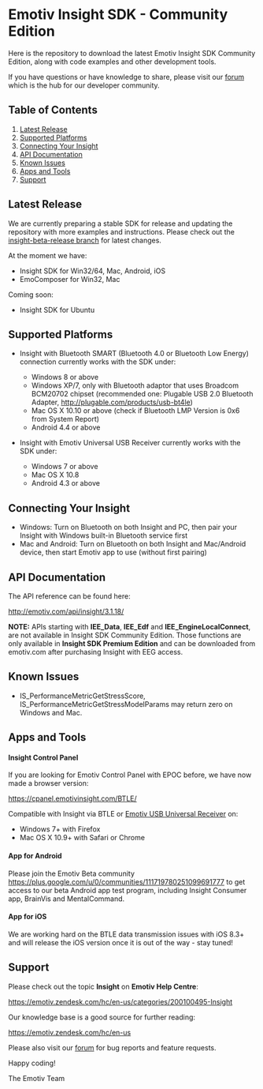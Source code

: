 # Emotiv Insight SDK - Community Edition

Here is the repository to download the latest Emotiv Insight SDK Community Edition, along with code examples and other development tools.

If you have questions or have knowledge to share, please visit our [forum](https://emotiv.com/forum/) which is the hub for our developer community.

## Table of Contents
1. [Latest Release](#latest-release)
2. [Supported Platforms](#supported-platforms)
3. [Connecting Your Insight](#connecting-your-insight)
4. [API Documentation](#api-documentation)
5. [Known Issues](#known-issues)
6. [Apps and Tools](#apps-and-tools)
7. [Support](#support)

## Latest Release
We are currently preparing a stable SDK for release and updating the repository with more examples and instructions. Please check out the [insight-beta-release branch](https://github.com/Emotiv/insight_sdk/tree/Insight-beta-release) for latest changes.

At the moment we have:
* Insight SDK for Win32/64, Mac, Android, iOS
* EmoComposer for Win32, Mac

Coming soon:
* Insight SDK for Ubuntu

## Supported Platforms
* Insight with Bluetooth SMART (Bluetooth 4.0 or Bluetooth Low Energy) connection currently works with the SDK under:
  * Windows 8 or above
  * Windows XP/7, only with Bluetooth adaptor that uses Broadcom BCM20702 chipset
     (recommended one: Plugable USB 2.0 Bluetooth Adapter, http://plugable.com/products/usb-bt4le)
  * Mac OS X 10.10 or above (check if Bluetooth LMP Version is 0x6 from System Report)
  * Android 4.4 or above

* Insight with Emotiv Universal USB Receiver currently works with the SDK under:
  * Windows 7 or above
  * Mac OS X 10.8
  * Android 4.3 or above

## Connecting Your Insight
* Windows: Turn on Bluetooth on both Insight and PC, then pair your Insight with Windows built-in Bluetooth service first
* Mac and Android: Turn on Bluetooth on both Insight and Mac/Android device, then start Emotiv app to use (without first pairing)

## API Documentation
The API reference can be found here:

http://emotiv.com/api/insight/3.1.18/

**NOTE:** APIs starting with **IEE_Data**, **IEE_Edf** and **IEE_EngineLocalConnect**, are not available in Insight SDK Community Edition. Those functions are only available in **Insight SDK Premium Edition** and can be downloaded from emotiv.com after purchasing Insight with EEG access.

## Known Issues
* IS_PerformanceMetricGetStressScore, IS_PerformanceMetricGetStressModelParams may return zero on Windows and Mac.

## Apps and Tools

#### Insight Control Panel
If you are looking for Emotiv Control Panel with EPOC before, we have now made a browser version:

https://cpanel.emotivinsight.com/BTLE/

Compatible with Insight via BTLE or [Emotiv USB Universal Receiver](https://emotiv.com/store/product_9.html) on:
* Windows 7+ with Firefox
* Mac OS X 10.9+ with Safari or Chrome

#### App for Android
Please join the Emotiv Beta community https://plus.google.com/u/0/communities/111719780251099691777 to get access to our beta Android app test program, including Insight Consumer app, BrainVis and MentalCommand.

#### App for iOS
We are working hard on the BTLE data transmission issues with iOS 8.3+ and will release the iOS version once it is out of the way - stay tuned!

## Support

Please check out the topic **Insight** on **Emotiv Help Centre**:

https://emotiv.zendesk.com/hc/en-us/categories/200100495-Insight

Our knowledge base is a good source for further reading:

https://emotiv.zendesk.com/hc/en-us
 
Please also visit our [forum](https://emotiv.com/forum/) for bug reports and feature requests.

Happy coding!

The Emotiv Team
